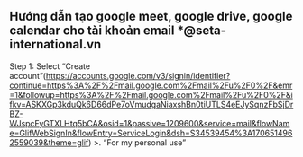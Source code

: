 Hướng dẫn tạo google meet, google drive, google calendar cho tài khoản email *@seta-international.vn
---------

Step 1: Select “Create account”(https://accounts.google.com/v3/signin/identifier?continue=https%3A%2F%2Fmail.google.com%2Fmail%2Fu%2F0%2F&emr=1&followup=https%3A%2F%2Fmail.google.com%2Fmail%2Fu%2F0%2F&ifkv=ASKXGp3kduQk6D66dPe7oVmudgaNiaxshBn0tiUTLS4eEJySqnzFbSjDrBZ-WJspcFyGTXLHtq5bCA&osid=1&passive=1209600&service=mail&flowName=GlifWebSignIn&flowEntry=ServiceLogin&dsh=S34539454%3A1706514962559039&theme=glif) >. “For my personal use”
